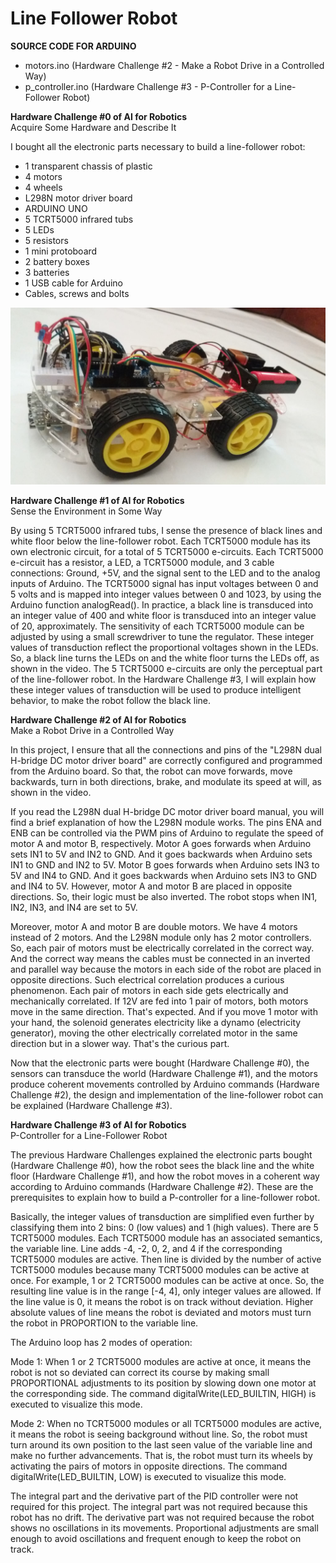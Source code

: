 # Line Follower Robot

**SOURCE CODE FOR ARDUINO**</br>
* motors.ino (Hardware Challenge #2 - Make a Robot Drive in a Controlled Way)
* p_controller.ino (Hardware Challenge #3 - P-Controller for a Line-Follower Robot)

**Hardware Challenge #0 of AI for Robotics**</br>
Acquire Some Hardware and Describe It

I bought all the electronic parts necessary to build a line-follower robot:
* 1 transparent chassis of plastic
* 4 motors
* 4 wheels
* L298N motor driver board 
* ARDUINO UNO
* 5 TCRT5000 infrared tubs
* 5 LEDs
* 5 resistors
* 1 mini protoboard
* 2 battery boxes
* 3 batteries
* 1 USB cable for Arduino
* Cables, screws and bolts

![Hardware Challenge 0](images/hardware-challenge-0.jpg)

**Hardware Challenge #1 of AI for Robotics**</br>
Sense the Environment in Some Way

By using 5 TCRT5000 infrared tubs, I sense the presence of black lines and white floor below the line-follower robot. Each TCRT5000 module has its own electronic circuit, for a total of 5 TCRT5000 e-circuits. Each TCRT5000 e-circuit has a resistor, a LED, a TCRT5000 module, and 3 cable connections: Ground, +5V, and the signal sent to the LED and to the analog inputs of Arduino. The TCRT5000 signal has input voltages between 0 and 5 volts and is mapped into integer values between 0 and 1023, by using the Arduino function analogRead(). In practice, a black line is transduced into an integer value of 400 and white floor is transduced into an integer value of 20, approximately. The sensitivity of each TCRT5000 module can be adjusted by using a small screwdriver to tune the regulator. These integer values of transduction reflect the proportional voltages shown in the LEDs. So, a black line turns the LEDs on and the white floor turns the LEDs off, as shown in the video. The 5 TCRT5000 e-circuits are only the perceptual part of the line-follower robot. In the Hardware Challenge #3, I will explain how these integer values of transduction will be used to produce intelligent behavior, to make the robot follow the black line.

**Hardware Challenge #2 of AI for Robotics**</br>
Make a Robot Drive in a Controlled Way

In this project, I ensure that all the connections and pins of the "L298N dual H-bridge DC motor driver board" are correctly configured and programmed from the Arduino board. So that, the robot can move forwards, move backwards, turn in both directions, brake, and modulate its speed at will, as shown in the video. 

If you read the L298N dual H-bridge DC motor driver board manual, you will find a brief explanation of how the L298N module works. The pins ENA and ENB can be controlled via the PWM pins of Arduino to regulate the speed of motor A and motor B, respectively. Motor A goes forwards when Arduino sets IN1 to 5V and IN2 to GND. And it goes backwards when Arduino sets IN1 to GND and IN2 to 5V. Motor B goes forwards when Arduino sets IN3 to 5V and IN4 to GND. And it goes backwards when Arduino sets IN3 to GND and IN4 to 5V. However, motor A and motor B are placed in opposite directions. So, their logic must be also inverted. The robot stops when IN1, IN2, IN3, and IN4 are set to 5V.

Moreover, motor A and motor B are double motors. We have 4 motors instead of 2 motors. And the L298N module only has 2 motor controllers. So, each pair of motors must be electrically correlated in the correct way. And the correct way means the cables must be connected in an inverted and parallel way because the motors in each side of the robot are placed in opposite directions. Such electrical correlation produces a curious phenomenon. Each pair of motors in each side gets electrically and mechanically correlated. If 12V are fed into 1 pair of motors, both motors move in the same direction. That's expected. And if you move 1 motor with your hand, the solenoid generates electricity like a dynamo (electricity generator), moving the other electrically correlated motor in the same direction but in a slower way. That's the curious part.

Now that the electronic parts were bought (Hardware Challenge #0), the sensors can transduce the world (Hardware Challenge #1), and the motors produce coherent movements controlled by Arduino commands (Hardware Challenge #2), the design and implementation of the line-follower robot can be explained (Hardware Challenge #3).

**Hardware Challenge #3 of AI for Robotics**</br>
P-Controller for a Line-Follower Robot

The previous Hardware Challenges explained the electronic parts bought (Hardware Challenge #0), how the robot sees the black line and the white floor (Hardware Challenge #1), and how the robot moves in a coherent way according to Arduino commands (Hardware Challenge #2). These are the prerequisites to explain how to build a P-controller for a line-follower robot.

Basically, the integer values of transduction are simplified even further by classifying them into 2 bins: 0 (low values) and 1 (high values). There are 5 TCRT5000 modules. Each TCRT5000 module has an associated semantics, the variable line. Line adds -4, -2, 0, 2, and 4 if the corresponding TCRT5000 modules are active. Then line is divided by the number of active TCRT5000 modules because many TCRT5000 modules can be active at once. For example, 1 or 2 TCRT5000 modules can be active at once. So, the resulting line value is in the range [-4, 4], only integer values are allowed. If the line value is 0, it means the robot is on track without deviation. Higher absolute values of line means the robot is deviated and motors must turn the robot in PROPORTION to the variable line.

The Arduino loop has 2 modes of operation:

Mode 1: When 1 or 2 TCRT5000 modules are active at once, it means the robot is not so deviated can correct its course by making small PROPORTIONAL adjustments to its position by slowing down one motor at the corresponding side. The command digitalWrite(LED_BUILTIN, HIGH) is executed to visualize this mode.

Mode 2: When no TCRT5000 modules or all TCRT5000 modules are active, it means the robot is seeing background without line. So, the robot must turn around its own position to the last seen value of the variable line and make no further advancements. That is, the robot must turn its wheels by activating the pairs of motors in opposite directions. The command digitalWrite(LED_BUILTIN, LOW) is executed to visualize this mode.

The integral part and the derivative part of the PID controller were not required for this project. The integral part was not required because this robot has no drift. The derivative part was not required because the robot shows no oscillations in its movements. Proportional adjustments are small enough to avoid oscillations and frequent enough to keep the robot on track.
